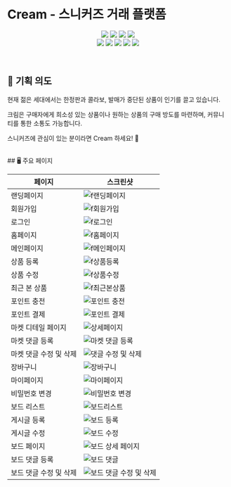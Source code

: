 # Cream - 스니커즈 거래 플랫폼

<p align="center">
</p>

<p align="center" display="inline-block">
    <img src="https://img.shields.io/badge/HTML-E34F26?style=for-the-badge&logo=HTML5&logoColor=white">
    <img src="https://img.shields.io/badge/CSS-1572B6?style=for-the-badge&logo=CSS3&logoColor=white">
    <img src="https://img.shields.io/badge/JavaScript-F7DF1E?style=for-the-badge&logo=JavaScript&logoColor=white"> 
     <img src="https://img.shields.io/badge/TypeScript-3178C6?style=for-the-badge&logo=TypeScript&logoColor=white"> <br>
   <img src="https://img.shields.io/badge/React-61DAFB?style=for-the-badge&logo=React&logoColor=white"> 
    <img src="https://img.shields.io/badge/Next.js-000000?style=for-the-badge&logo=Next.js&logoColor=white">
 <img src="https://img.shields.io/badge/GraphQL-E10098?style=for-the-badge&logo=GraphQL&logoColor=white">
 <img src="https://img.shields.io/badge/Prettier-F7B93E?style=for-the-badge&logo=Prettier&logoColor=white">
<img src="https://img.shields.io/badge/ESLint-4B32C3?style=for-the-badge&logo=ESLint&logoColor=white">
</p><br>

## 📝 기획 의도

<p>현재 젊은 세대에서는 한정판과 콜라보, 발매가 중단된 상품이 인기를 끌고 있습니다.</p>
<p>크림은 구매자에게 희소성 있는 상품이나 원하는 상품의 구매 방도를 마련하며, 커뮤니티를 통한 소통도 가능합니다.</p>
<p> 스니커즈에 관심이 있는 분이라면 Cream 하세요! 👟 </p>

<br>
## 🖥 주요 페이지

| 페이지                 | 스크린샷                                                                                                                                        |
| ---------------------- | ----------------------------------------------------------------------------------------------------------------------------------------------- |
| 랜딩페이지             | ![f랜딩페이지](https://user-images.githubusercontent.com/107944090/227225177-44f6f8eb-7ef4-4e1b-b6b7-540b330356a9.gif)                   |
| 회원가입               | ![f회원가입](https://user-images.githubusercontent.com/107944090/227225241-718407f1-3f03-4f42-a05e-587039df667f.gif)                      |
| 로그인                 | ![f로그인](https://user-images.githubusercontent.com/107944090/227225299-e6dcffbd-a871-4191-910b-11c6e2fd1a58.gif)                          |
| 홈페이지               | ![f홈페이지](https://user-images.githubusercontent.com/107944090/227225349-d00c37b2-278d-41ce-bd5e-91898f6e3553.gif)                       |
| 메인페이지             | ![f메인페이지](https://user-images.githubusercontent.com/107944090/227225397-cab84de8-435b-418e-88b3-be58a013d57f.gif)                    |
| 상품 등록              | ![f상품등록](https://user-images.githubusercontent.com/107944090/227225453-754d9e47-327f-4756-b156-4144444c9098.gif)                    |
| 상품 수정              | ![f상품수정](https://user-images.githubusercontent.com/107944090/227225523-e2e50ccd-2c90-4208-be17-f8631a0a9b10.gif)                     |
| 최근 본 상품           | ![f최근본상품](https://user-images.githubusercontent.com/107944090/227225568-98d14fda-8b2c-405b-8f47-657d364e0c48.gif)                 |
| 포인트 충전            | ![포인트 충전](https://user-images.githubusercontent.com/107944090/227214117-81e3ea4e-60de-454b-8391-83bf20447d44.gif)                  |
| 포인트 결제            | ![포인트 결제](https://user-images.githubusercontent.com/107944090/227214234-7c10041f-d135-4021-91e7-3acfccb060d6.gif)                   |
| 마켓 디테일 페이지     | ![상세페이지](https://user-images.githubusercontent.com/107944090/224349330-4aa77f78-af74-4d20-9808-ec9f12ec88b2.gif)                     |
| 마켓 댓글 등록         | ![마켓 댓글 등록](https://user-images.githubusercontent.com/107944090/224350352-62d3f1f0-09da-4d9e-ae9e-d04818708cdb.gif)            |
| 마켓 댓글 수정 및 삭제 | ![댓글 수정 및 삭제](https://user-images.githubusercontent.com/107944090/224350703-1045ce9b-6015-4851-a614-4be1a182a2a4.gif)        |
| 장바구니               | ![장바구니](https://user-images.githubusercontent.com/107944090/224351107-e03b3163-5ba2-4f96-acb3-ab4f871782bf.gif)                        |
| 마이페이지             | ![마이페이지](https://user-images.githubusercontent.com/107944090/224352743-9c98844c-9a9c-4b16-ba40-e747b004892d.gif)                      |
| 비밀번호 변경          | ![비밀번호 변경](https://user-images.githubusercontent.com/107944090/227217288-9090e2e8-ee21-467b-b082-5f04a0b5c68b.gif)              |
| 보드 리스트            | ![보드리스트](https://user-images.githubusercontent.com/107944090/224364521-edc2b1f5-fb68-4ccc-b4b6-8ce455ad8043.gif)                      |
| 게시글 등록            | ![보드 등록](https://user-images.githubusercontent.com/107944090/224364558-8a7aa7a3-81ed-445a-a496-9dc1d20fa3d0.gif)                      |
| 게시글 수정            | ![보드 수정](https://user-images.githubusercontent.com/107944090/224364666-1f7045da-4e1e-4a2b-9251-0d5780735e3d.gif)                       |
| 보드 페이지            | ![보드 상세 페이지](https://user-images.githubusercontent.com/107944090/224364775-332fd8fd-fdb6-471d-9ea9-baba01e2f0af.gif)             |
| 보드 댓글 등록         | ![보드 댓글](https://user-images.githubusercontent.com/107944090/224364789-d387e7eb-24f6-46ac-8c87-bc0fdd0c652a.gif)                      |
| 보드 댓글 수정 및 삭제 | ![보드 댓글 수정 및 삭제](https://user-images.githubusercontent.com/107944090/224364811-a2ae8a9e-ca10-4141-9e44-9ec569a7f4ce.gif) |
